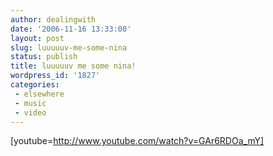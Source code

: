 ```yaml
---
author: dealingwith
date: '2006-11-16 13:33:00'
layout: post
slug: luuuuuv-me-some-nina
status: publish
title: luuuuuv me some nina!
wordpress_id: '1827'
categories:
 - elsewhere
 - music
 - video
---
```


[youtube=http://www.youtube.com/watch?v=GAr6RDOa_mY]

